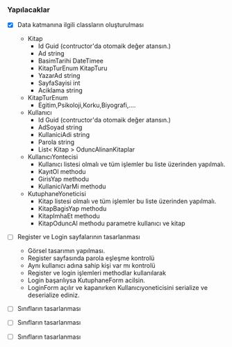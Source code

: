 ﻿### Yapılacaklar 
- [X] Data katmanına ilgili classların oluşturulması
	- Kitap
        - Id Guid (contructor'da otomaik değer atansın.)
        - Ad string
        - BasimTarihi DateTimee
        - KitapTurEnum KitapTuru
        - YazarAd string
        - SayfaSayisi int
        - Aciklama string
    - KitapTurEnum
        - Egitim,Psikoloji,Korku,Biyografi,....
    - Kullanıcı
        - Id Guid (contructor'da otomaik değer atansın.)
        - AdSoyad string
        - KullaniciAdi string
        - Parola string
        - List< Kitap > OduncAlinanKitaplar
    - KullanıcıYontecisi
        - Kullanıcı listesi olmalı ve tüm işlemler bu liste üzerinden yapılmalı.
        - KayıtOl methodu
        - GirisYap methodu
        - KullaniciVarMi methodu
    - KutuphaneYoneticisi
        - Kitap listesi olmalı ve tüm işlemler bu liste üzerinden yapılmalı.
        - KitapBagisYap methodu
        - KitapImhaEt methodu
        - KitapOduncAl methodu parametre kullanıcı ve kitap
- [ ] Register ve Login sayfalarının tasarlanması
    - Görsel tasarımın yapılması.
    - Register sayfasında parola eşleşme kontrolü
    - Aynı kullanıcı adına sahip kişi var mı kontrolü
    - Register ve login işlemleri methodlar kullanılarak
    - Login başarılıysa KutuphaneForm acilsin. 
    - LoginForm açılır ve kapanırken Kullanıcıyoneticisini serialize ve deserialize ediniz.
- [ ] Sınıfların tasarlanması
- [ ] Sınıfların tasarlanması
- [ ] Sınıfların tasarlanması
 
